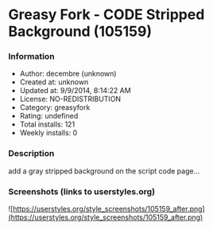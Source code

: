 # Greasy Fork - CODE Stripped Background (105159)

### Information
- Author: decembre (unknown)
- Created at: unknown
- Updated at: 9/9/2014, 8:14:22 AM
- License: NO-REDISTRIBUTION
- Category: greasyfork
- Rating: undefined
- Total installs: 121
- Weekly installs: 0


### Description
add a gray stripped background on the script code page...


### Screenshots (links to userstyles.org)
![https://userstyles.org/style_screenshots/105159_after.png](https://userstyles.org/style_screenshots/105159_after.png)


